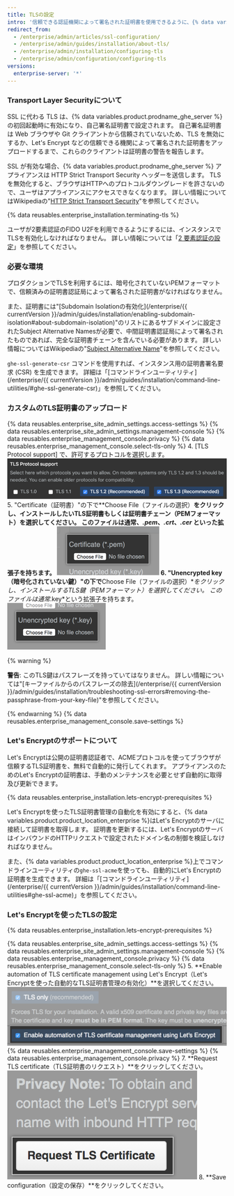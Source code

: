 ```yaml
---
title: TLSの設定
intro: '信頼できる認証機関によって署名された証明書を使用できるように、{% data variables.product.product_location_enterprise %} で Transport Layer Security (TLS) を設定できます。'
redirect_from:
  - /enterprise/admin/articles/ssl-configuration/
  - /enterprise/admin/guides/installation/about-tls/
  - /enterprise/admin/installation/configuring-tls
  - /enterprise/admin/configuration/configuring-tls
versions:
  enterprise-server: '*'
---
```


### Transport Layer Securityについて

SSL に代わる TLS は、{% data variables.product.prodname_ghe_server %} の初回起動時に有効になり、自己署名証明書で設定されます。 自己署名証明書は Web ブラウザや Git クライアントから信頼されていないため、TLS を無効にするか、Let's Encrypt などの信頼できる機関によって署名された証明書をアップロードするまで、これらのクライアントは証明書の警告を報告します。

SSL が有効な場合、{% data variables.product.prodname_ghe_server %} アプライアンスは HTTP Strict Transport Security ヘッダーを送信します。 TLSを無効化すると、ブラウザはHTTPへのプロトコルダウングレードを許さないので、ユーザはアプライアンスにアクセスできなくなります。 詳しい情報についてはWikipediaの"[HTTP Strict Transport Security](https://ja.wikipedia.org/wiki/HTTP_Strict_Transport_Security)"を参照してください。

{% data reusables.enterprise_installation.terminating-tls %}

ユーザが2要素認証のFIDO U2Fを利用できるようにするには、インスタンスでTLSを有効化しなければなりません。 詳しい情報については「[2 要素認証の設定](/articles/configuring-two-factor-authentication)」を参照してください。

### 必要な環境

プロダクションでTLSを利用するには、暗号化されていないPEMフォーマットで、信頼済みの証明書認証局によって署名された証明書がなければなりません。

また、証明書には"[Subdomain Isolationの有効化](/enterprise/{{ currentVersion }}/admin/guides/installation/enabling-subdomain-isolation#about-subdomain-isolation)"のリストにあるサブドメインに設定されたSubject Alternative Namesが必要で、中間証明書認証局によって署名されたものであれば、完全な証明書チェーンを含んでいる必要があります。 詳しい情報についてはWikipediaの"[Subject Alternative Name](http://en.wikipedia.org/wiki/SubjectAltName)"を参照してください。

`ghe-ssl-generate-csr` コマンドを使用すれば、インスタンス用の証明書署名要求 (CSR) を生成できます。 詳細は「[コマンドラインユーティリティ](/enterprise/{{ currentVersion }}/admin/guides/installation/command-line-utilities/#ghe-ssl-generate-csr)」を参照してください。

### カスタムのTLS証明書のアップロード

{% data reusables.enterprise_site_admin_settings.access-settings %}
{% data reusables.enterprise_site_admin_settings.management-console %}
{% data reusables.enterprise_management_console.privacy %}
{% data reusables.enterprise_management_console.select-tls-only %}
4. [TLS Protocol support] で、許可するプロトコルを選択します。 ![TLS プロトコルを選択するオプションを備えたラジオボタン](/assets/images/enterprise/management-console/tls-protocol-support.png)
5. "Certificate（証明書）"の下で**Choose File（ファイルの選択）**をクリックし、インストールしたいTLS証明書もしくは証明書チェーン（PEMフォーマット）を選択してください。 このファイルは通常、*.pem*、*.crt*、*.cer* といった拡張子を持ちます。 ![TLS 証明書ファイルを見つけるためのボタン](/assets/images/enterprise/management-console/install-tls-certificate.png)
6. "Unencrypted key（暗号化されていない鍵）"の下で**Choose File（ファイルの選択）**をクリックし、インストールするTLS鍵（PEMフォーマット）を選択してください。 このファイルは通常*.key*という拡張子を持ちます。 ![TLS鍵ファイルを見つけるためのボタン](/assets/images/enterprise/management-console/install-tls-key.png)

  {% warning %}

  **警告**: このTLS鍵はパスフレーズを持っていてはなりません。 詳しい情報については"[キーファイルからのパスフレーズの除去](/enterprise/{{ currentVersion }}/admin/guides/installation/troubleshooting-ssl-errors#removing-the-passphrase-from-your-key-file)"を参照してください。

  {% endwarning %}
{% data reusables.enterprise_management_console.save-settings %}

### Let's Encryptのサポートについて

Let's Encryptは公開の証明書認証者で、ACMEプロトコルを使ってブラウザが信頼するTLS証明書を、無料で自動的に発行してくれます。 アプライアンスのためのLet's Encryptの証明書は、手動のメンテナンスを必要とせず自動的に取得及び更新できます。

{% data reusables.enterprise_installation.lets-encrypt-prerequisites %}

Let's Encryptを使ったTLS証明書管理の自動化を有効にすると、{% data variables.product.product_location_enterprise %}はLet's Encryptのサーバに接続して証明書を取得します。 証明書を更新するには、Let's EncryptのサーバはインバウンドのHTTPリクエストで設定されたドメイン名の制御を検証しなければなりません。

また、{% data variables.product.product_location_enterprise %}上でコマンドラインユーティリティの`ghe-ssl-acme`を使っても、自動的にLet's Encryptの証明書を生成できます。 詳細は「[コマンドラインユーティリティ](/enterprise/{{ currentVersion }}/admin/guides/installation/command-line-utilities#ghe-ssl-acme)」を参照してください。

### Let's Encryptを使ったTLSの設定

{% data reusables.enterprise_installation.lets-encrypt-prerequisites %}

{% data reusables.enterprise_site_admin_settings.access-settings %}
{% data reusables.enterprise_site_admin_settings.management-console %}
{% data reusables.enterprise_management_console.privacy %}
{% data reusables.enterprise_management_console.select-tls-only %}
5. **Enable automation of TLS certificate management using Let's Encrypt（Let's Encryptを使った自動的なTLS証明書管理の有効化）**を選択してください。 ![[Let's Encrypt] を有効化するチェックボックス](/assets/images/enterprise/management-console/lets-encrypt-checkbox.png)
{% data reusables.enterprise_management_console.save-settings %}
{% data reusables.enterprise_management_console.privacy %}
7. **Request TLS certificate（TLS証明書のリクエスト）**をクリックしてください。 ![[Request TLS certificate] ボタン](/assets/images/enterprise/management-console/request-tls-button.png)
8. **Save configuration（設定の保存）**をクリックしてください。
